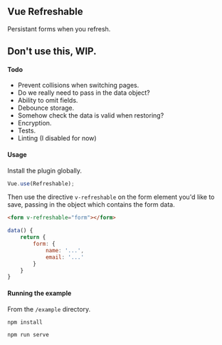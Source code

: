 ## Vue Refreshable
Persistant forms when you refresh.

## Don't use this, WIP.

#### Todo
- Prevent collisions when switching pages.
- Do we really need to pass in the data object?
- Ability to omit fields.
- Debounce storage.
- Somehow check the data is valid when restoring?
- Encryption.
- Tests.
- Linting (I disabled for now)

#### Usage
Install the plugin globally.

```js
Vue.use(Refreshable);
```

Then use the directive `v-refreshable` on the form element you'd like to save, passing in the object which contains the form data.

```html
<form v-refreshable="form"></form>
```

```js
data() {
    return {
        form: {
            name: '...',
            email: '...'
        }
    }
}

```

#### Running the example
From the `/example` directory.
```
npm install
```

```
npm run serve
```